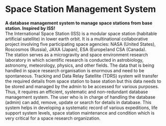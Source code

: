 # Space Station Management System
<p align="r"><b>A database management system to manage space stations from base station. Inspired by ISS!</b><br>
The International Space Station (ISS) is a modular space station (habitable artificial
satellite) in lower earth orbit. It is a multinational collaborative project involving five participating space agencies: NASA (United States), Roscosmos (Russia), JAXA (Japan),
ESA (Europe)and CSA (Canada).<br>
The station serves as a microgravity and space environment research laboratory in which scientific research is conducted in astrobiology,
astronomy, meteorology, physics, and other fields. The data that is being handled in
space research organisation is enormous and need to be spontaneous. Tracking and Data
Relay Satellite (TDRS) system will transfer the required details from space station to base
station but this data needs to be stored and managed by the admin to be accessed for
various purposes. Thus, it requires an efficient, systematic and non-redundant database
management system. The user who is in charge of handling the database (admin) can
add, remove, update or search for details in database. This system helps in developing a systematic record of various expeditions, life support system levels, space station
maintenance and condition which is very critical for a space research organization.</p>
